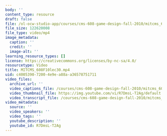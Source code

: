 ```yaml
---
body: ''
content_type: resource
draft: false
file: /ol-ocw-studio-app/courses/cms-608-game-design-fall-2010/mitcms_608f10lec30_360p_16_9.mp4
file_size: 122620008
file_type: video/mp4
image_metadata:
  caption: ''
  credit: ''
  image-alt: ''
learning_resource_types: []
license: https://creativecommons.org/licenses/by-nc-sa/4.0/
resourcetype: Video
title: MITCMS_608F10lec30.mp4
uid: c4005390-7200-4e9e-a88a-a36578751711
video_files:
  archive_url: ''
  video_captions_file: /courses/cms-608-game-design-fall-2010/mitcms_608f10lec30_captions.vtt
  video_thumbnail_file: https://img.youtube.com/vi/R7DmsL-T2Ag/default.jpg
  video_transcript_file: /courses/cms-608-game-design-fall-2010/mitcms_608f10lec30_transcript.pdf
video_metadata:
  source: ''
  video_speakers: ''
  video_tags: ''
  youtube_description: ''
  youtube_id: R7DmsL-T2Ag
---
```

